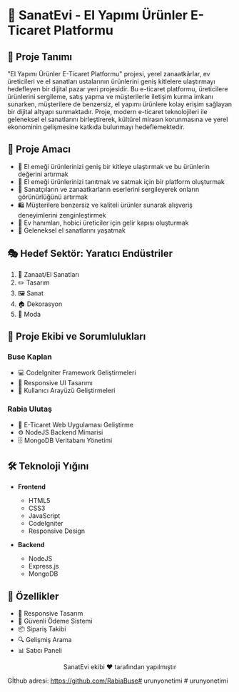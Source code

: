 # 🎨 SanatEvi - El Yapımı Ürünler E-Ticaret Platformu 


## 📜 Proje Tanımı

"El Yapımı Ürünler E-Ticaret Platformu" projesi, yerel zanaatkârlar, ev üreticileri ve el sanatları ustalarının ürünlerini geniş kitlelere ulaştırmayı hedefleyen bir dijital pazar yeri projesidir. Bu e-ticaret platformu, üreticilere ürünlerini sergileme, satış yapma ve müşterilerle iletişim kurma imkanı sunarken, müşterilere de benzersiz, el yapımı ürünlere kolay erişim sağlayan bir dijital altyapı sunmaktadır. Proje, modern e-ticaret teknolojileri ile geleneksel el sanatlarını birleştirerek, kültürel mirasın korunmasına ve yerel ekonominin gelişmesine katkıda bulunmayı hedeflemektedir.

## 🎯 Proje Amacı

* 🌟 El emeği ürünlerinizi geniş bir kitleye ulaştırmak ve bu ürünlerin değerini artırmak
* 💫 El emeği ürünlerinizi tanıtmak ve satmak için bir platform oluşturmak
* 🎨 Sanatçıların ve zanaatkarların eserlerini sergileyerek onların görünürlüğünü artırmak
* 🛍️ Müşterilere benzersiz ve kaliteli ürünler sunarak alışveriş deneyimlerini zenginleştirmek
* 💪 Ev hanımları, hobici üreticiler için gelir kapısı oluşturmak
* 🏺 Geleneksel el sanatlarını yaşatmak

## 🎭 Hedef Sektör: Yaratıcı Endüstriler

1. 🎨 Zanaat/El Sanatları
2. ✏️ Tasarım
3. 🖼️ Sanat
4. 🏠 Dekorasyon
5. 👗 Moda

## 👥 Proje Ekibi ve Sorumlulukları

### Buse Kaplan
- 💻 CodeIgniter Framework Geliştirmeleri
- 📱 Responsive UI Tasarımı
- 🎨 Kullanıcı Arayüzü Geliştirmeleri

### Rabia Ulutaş
- 🛒 E-Ticaret Web Uygulaması Geliştirme
- ⚙️ NodeJS Backend Mimarisi
- 🗄️ MongoDB Veritabanı Yönetimi

## 🛠️ Teknoloji Yığını

- **Frontend**
  - HTML5
  - CSS3
  - JavaScript
  - CodeIgniter
  - Responsive Design

- **Backend**
  - NodeJS
  - Express.js
  - MongoDB


## 🚀 Özellikler

- 📱 Responsive Tasarım
- 🔐 Güvenli Ödeme Sistemi
- 📦 Sipariş Takibi
- 🔍 Gelişmiş Arama
- 📊 Satıcı Paneli


<p align="center">
  SanatEvi ekibi  ❤️ tarafından yapılmıştır
</p>

Gİthub adresi: https://github.com/RabiaBuse#   u r u n y o n e t i m i  
 #   u r u n y o n e t i m i  
 